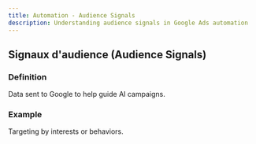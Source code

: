 ```yaml
---
title: Automation - Audience Signals
description: Understanding audience signals in Google Ads automation
---
```


## Signaux d'audience (Audience Signals)

### Definition
Data sent to Google to help guide AI campaigns.

### Example
Targeting by interests or behaviors.